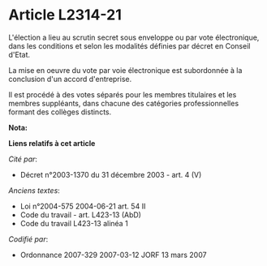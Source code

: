 # Article L2314-21

L'élection a lieu au scrutin secret sous enveloppe ou par vote électronique, dans les conditions et selon les modalités
définies par décret en Conseil d'Etat.

La mise en oeuvre du vote par voie électronique est subordonnée à la conclusion d'un accord d'entreprise.

Il est procédé à des votes séparés pour les membres titulaires et les membres suppléants, dans chacune des catégories
professionnelles formant des collèges distincts.

**Nota:**



**Liens relatifs à cet article**

_Cité par_:

  - Décret n°2003-1370 du 31 décembre 2003 - art. 4 (V)

_Anciens textes_:

  - Loi n°2004-575 2004-06-21 art. 54 II
  - Code du travail - art. L423-13 (AbD)
  - Code du travail L423-13 alinéa 1

_Codifié par_:

  - Ordonnance 2007-329 2007-03-12 JORF 13 mars 2007

